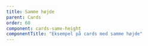 ```yaml
---
title: Samme højde
parent: Cards
order: 60
component: cards-same-height
componentTitle: "Eksempel på cards med samme højde"
---
```

